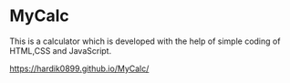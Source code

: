 # MyCalc
This is a calculator which is developed with the help of simple coding of HTML,CSS and JavaScript.


https://hardik0899.github.io/MyCalc/
